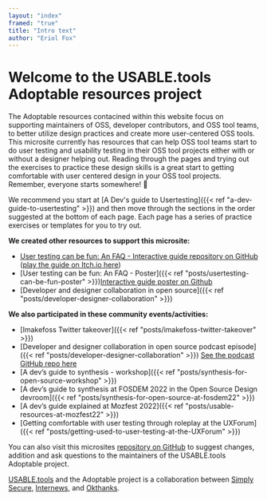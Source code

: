 ```yaml
---
layout: "index"
framed: "true"
title: "Intro text"
author: "Eriol Fox"
---
```


# Welcome to the USABLE.tools Adoptable resources project
The Adoptable resources contacined within this website focus on supporting maintainers of OSS, developer contributors, and OSS tool teams, to better utilize design practices and create more user-centered OSS tools. This microsite currently has resources that can help OSS tool teams start to do user testing and usability testing in their OSS tool projects either with or without a designer helping out. Reading through the pages and trying out the exercises to practice these design skills is a great start to getting comfortable with user centered design in your OSS tool projects. Remember, everyone starts somewhere! 🎉

We recommend you start at [A Dev's guide to Usertesting]({{< ref "a-dev-guide-to-usertesting" >}}) and then move through the sections in the order suggested at the bottom of each page. Each page has a series of practice exercises or templates for you to try out.

**We created other resources to support this microsite:**
- [User testing can be fun: An FAQ - Interactive guide repository on GitHub](https://github.com/simplysecure/usable-user-testing-can-be-fun) ([play the guide on Itch.io here](https://usable.itch.io/user-testing-can-be-fun-a-guide-for-oss-developers-and-tool-teams-on-how-to-user))
- [User testing can be fun: An FAQ - Poster]({{< ref "posts/usertesting-can-be-fun-poster" >}})[Interactive guide poster on Github](https://github.com/simplysecure/usable-user-testing-can-be-fun-poster) 
- [Developer and designer collaboration in open source]({{< ref "posts/developer-designer-collaboration" >}})

**We also participated in these community events/activities:**

- [Imakefoss Twitter takeover]({{< ref "posts/imakefoss-twitter-takeover" >}})
- [Developer and designer collaboration in open source podcast episode]({{< ref "posts/developer-designer-collaboration" >}}) [See the podcast GitHub repo here](https://github.com/simplysecure/designer-developer-collaboration-in-OSS)
- [A dev’s guide to synthesis - workshop]({{< ref "posts/synthesis-for-open-source-workshop" >}})
- [A dev’s guide to synthesis at FOSDEM 2022 in the Open Source Design devroom]({{< ref "posts/synthesis-for-open-source-at-fosdem22" >}})
- [A dev’s guide explained at Mozfest 2022]({{< ref "posts/usable-resources-at-mozfest22" >}})
- [Getting comfortable with user testing through roleplay at the UXForum]({{< ref "posts/getting-used-to-user-testing-at-the-UXForum" >}})

You can also visit this microsites [repository on GitHub](https://github.com/simplysecure/devs-guide-to) to suggest changes, addition and ask questions to the maintainers of the USABLE.tools Adoptable project.

[USABLE.tools](https://usable.tools/) and the Adoptable project is a collaboration between [Simply Secure](https://simplysecure.org/), [Internews](https://internews.org/), and [Okthanks](https://okthanks.com/).